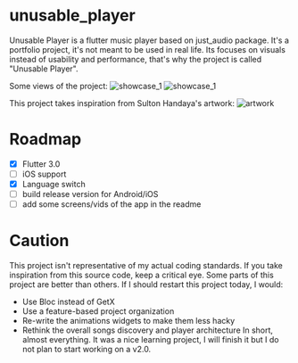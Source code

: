 # unusable_player
Unusable Player is a flutter music player based on just_audio package.
It's a portfolio project, it's not meant to be used in real life.
Its focuses on visuals instead of usability and performance, that's why the project is called "Unusable Player".

Some views of the project:
![showcase_1](readme/up_showcase_1.jpg)
![showcase_1](readme/up_showcase_2.jpg)

This project takes inspiration from Sulton Handaya's artwork:
![artwork](readme/original_artwork_by_sulton_handaya.webp)

# Roadmap

- [X] Flutter 3.0
- [ ] iOS support
- [X] Language switch
- [ ] build release version for Android/iOS
- [ ] add some screens/vids of the app in the readme

# Caution
This project isn't representative of my actual coding standards.
If you take inspiration from this source code, keep a critical eye. Some parts of this project are better than others.
If I should restart this project today, I would:
- Use Bloc instead of GetX
- Use a feature-based project organization
- Re-write the animations widgets to make them less hacky
- Rethink the overall songs discovery and player architecture
In short, almost everything. It was a nice learning project, I will finish it but I do not plan to start working on a v2.0.
